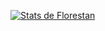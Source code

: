 [![Stats de Florestan](https://github-readme-stats.vercel.app/api?username=FlorestanMC)](https://github.com/FlorestanMC/github-readme-stats)

